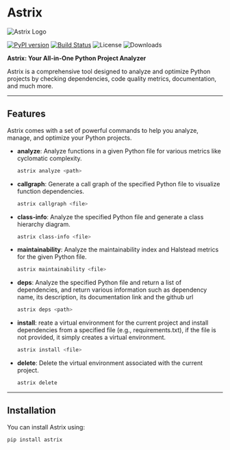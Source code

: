 # Astrix

![Astrix Logo](https://firebasestorage.googleapis.com/v0/b/nmit-hacks-f2830.appspot.com/o/AstrixDarkWiBg.png?alt=media&token=c56eb69b-8be5-410c-9c65-269043f60f00)

[![PyPI version](https://badge.fury.io/py/astrix.svg)](https://badge.fury.io/py/astrix)
[![Build Status](https://travis-ci.com/your-username/astrix.svg?branch=main)](https://travis-ci.com/your-username/astrix)
![License](https://img.shields.io/badge/license-Apache%202.0-blue.svg)
![Downloads](https://img.shields.io/pypi/dm/astrix)

**Astrix: Your All-in-One Python Project Analyzer**

Astrix is a comprehensive tool designed to analyze and optimize Python projects by checking dependencies, code quality metrics, documentation, and much more.

---

## Features

Astrix comes with a set of powerful commands to help you analyze, manage, and optimize your Python projects.

- **analyze**: Analyze functions in a given Python file for various metrics like cyclomatic complexity.
  
  ```bash
  astrix analyze <path>

- **callgraph**: Generate a call graph of the specified Python file to visualize function dependencies.
  
  ```bash
  astrix callgraph <file>

- **class-info**: Analyze the specified Python file and generate a class hierarchy diagram.
  
  ```bash
  astrix class-info <file>

- **maintainability**: Analyze the maintainability index and Halstead metrics for the given Python file.
  
  ```bash
  astrix maintainability <file>

- **deps**: Analyze the specified Python file and return a list of dependencies, and return various information such as dependency name, its description, its documentation link and the github url
  
  ```bash
  astrix deps <path>

- **install**: reate a virtual environment for the current project and install dependencies from a specified file (e.g., requirements.txt), if the file is not provided, it simply creates a virtual environment.
  
  ```bash
  astrix install <file>
  
- **delete**: Delete the virtual environment associated with the current project.
  
  ```bash
  astrix delete

---

## Installation

You can install Astrix using:

```bash
pip install astrix

